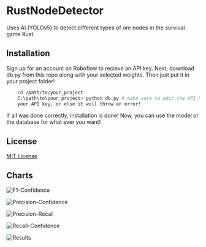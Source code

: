 
# RustNodeDetector

Uses AI (YOLOv5) to detect different types of ore nodes in the survival game Rust.



## Installation

Sign up for an account on Roboflow to recieve an API key. Next, download db.py from this repo along with your selected weights. Then just put it in your project folder! 

```bash
    cd /path/to/your_project
    C:\path\to\your_project> python db.py # make sure to edit the API_KEY variable to have
    your API key, or else it will throw an error! 
```

If all was done correctly, installation is done! Now, you can use the model or the database for what ever you want! 
    
## License

[MIT License](https://choosealicense.com/licenses/mit/)


## Charts

![F1-Confidence](https://imgur.com/WrEsPbr.png)

![Precision-Confidence](https://imgur.com/5lZl1Yk.png)

![Precision-Recall](https://imgur.com/n89ZYFt.png)

![Recall-Confidence](https://imgur.com/UNrjwNp.png)

![Results](https://imgur.com/Z0XSaqK.png)
